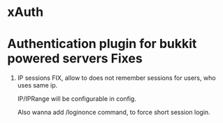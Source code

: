xAuth
=====
Authentication plugin for bukkit powered servers
Fixes
====
1. IP sessions FIX, allow to does not remember sessions for users, who uses same ip.

   IP/IPRange will be configurable in config.

   Also wanna add /loginonce command, to force short session login.

